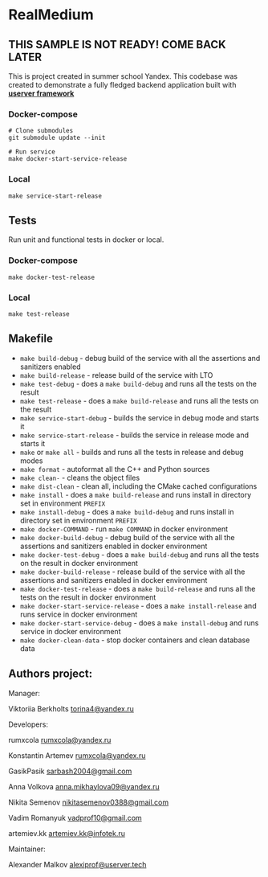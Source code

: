 # RealMedium

## THIS SAMPLE IS NOT READY! COME BACK LATER

This is project created in summer school Yandex.
This codebase was created to demonstrate a fully fledged backend application built with **[userver framework](https://userver.tech/)**

### Docker-compose
```
# Clone submodules
git submodule update --init

# Run service
make docker-start-service-release
```
### Local
```
make service-start-release
```
## Tests
Run unit and functional tests in docker or local.
### Docker-compose
```
make docker-test-release
```
### Local
```
make test-release
```

## Makefile

* `make build-debug` - debug build of the service with all the assertions and sanitizers enabled
* `make build-release` - release build of the service with LTO
* `make test-debug` - does a `make build-debug` and runs all the tests on the result
* `make test-release` - does a `make build-release` and runs all the tests on the result
* `make service-start-debug` - builds the service in debug mode and starts it
* `make service-start-release` - builds the service in release mode and starts it
* `make` or `make all` - builds and runs all the tests in release and debug modes
* `make format` - autoformat all the C++ and Python sources
* `make clean-` - cleans the object files
* `make dist-clean` - clean all, including the CMake cached configurations
* `make install` - does a `make build-release` and runs install in directory set in environment `PREFIX`
* `make install-debug` - does a `make build-debug` and runs install in directory set in environment `PREFIX`
* `make docker-COMMAND` - run `make COMMAND` in docker environment
* `make docker-build-debug` - debug build of the service with all the assertions and sanitizers enabled in docker environment
* `make docker-test-debug` - does a `make build-debug` and runs all the tests on the result in docker environment
* `make docker-build-release` - release build of the service with all the assertions and sanitizers enabled in docker environment
* `make docker-test-release` - does a `make build-release` and runs all the tests on the result in docker environment
* `make docker-start-service-release` - does a `make install-release` and runs service in docker environment
* `make docker-start-service-debug` - does a `make install-debug` and runs service in docker environment
* `make docker-clean-data` - stop docker containers and clean database data


## Authors project:

Manager:

Viktoriia Berkholts <torina4@yandex.ru>


Developers:

rumxcola <rumxcola@yandex.ru>

Konstantin Artemev <rumxcola@yandex.ru>

GasikPasik <sarbash2004@gmail.com>

Anna Volkova <anna.mikhaylova09@yandex.ru>

Nikita Semenov <nikitasemenov0388@gmail.com>

Vadim Romanyuk <vadprof10@gmail.com>

artemiev.kk <artemiev.kk@infotek.ru>


Maintainer:

Alexander Malkov <alexiprof@userver.tech>
